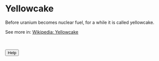 # Yellowcake

Before uranium becomes nuclear fuel, for a while it is called yellowcake.

See more in: <a href="https://en.wikipedia.org/wiki/Yellowcake" target="_blank">Wikipedia: Yellowcake</a>

<br>
<br>
<button name="help-button">Help</button>

<script src="//api.glia.com/salemove_integration.js"></script>
